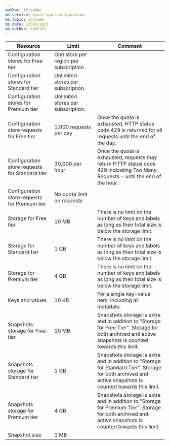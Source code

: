 ```yaml
---
author: tfitzmac
ms.service: azure-app-configuration
ms.topic: include
ms.date: 12/05/2023
ms.author: tomfitz
---
```

| Resource | Limit | Comment |
| --- | --- | ---|
| Configuration stores for Free tier | One store per region per subscription. |
| Configuration stores for Standard tier | Unlimited stores per subscription. |
| Configuration stores for Premium tier | Unlimited stores per subscription. |
| Configuration store requests for Free tier | 1,000 requests per day  | Once the quota is exhausted, HTTP status code 429 is returned for all requests until the end of the day. |
| Configuration store requests for Standard tier | 30,000 per hour  |Once the quota is exhausted, requests may return HTTP status code 429 indicating Too Many Requests - until the end of the hour.|
| Configuration store requests for Premium tier | No quota limit on requests  |
| Storage for Free tier | 10 MB | There is no limit on the number of keys and labels as long as their total size is below the storage limit. |
| Storage for Standard tier | 1 GB | There is no limit on the number of keys and labels as long as their total size is below the storage limit. |
| Storage for Premium tier | 4 GB | There is no limit on the number of keys and labels as long as their total size is below the storage limit. |
| Keys and values | 10 KB  | For a single key-value item, including all metadata. |
| Snapshots storage for Free tier | 10 MB | Snapshots storage is extra and in addition to "Storage for Free Tier". Storage for both archived and active snapshots is counted towards this limit. |
| Snapshots storage for Standard tier | 1 GB | Snapshots storage is extra and in addition to "Storage for Standard Tier". Storage for both archived and active snapshots is counted towards this limit. |
| Snapshots storage for Premium tier | 4 GB | Snapshots storage is extra and in addition to "Storage for Premium Tier". Storage for both archived and active snapshots is counted towards this limit. |
| Snapshot size | 1 MB | |
